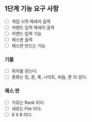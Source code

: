 ## 1단계 기능 요구 사항

- [ ] 게임 시작 메세지 출력
- [ ] 커맨드 입력 메세지 출력
- [ ] 커맨드 입력 기능
- [ ] 체스판 출력
- [ ] 체스판 만드는 기능

### 기물

- [ ] 위치를 갖는다.
- [ ] 종류는 킹, 퀸, 룩, 나이트, 비숍, 폰 이 있다.

### 체스 판

- [ ] 가로는 Rank 이다.
- [ ] 세로는 File 이다.
- [ ] 8 X 8 이다.
